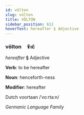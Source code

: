 ```yaml
---
id: völton
slug: völton
title: VÖLTON
sidebar_position: 612
hoverText: hereafter § Adjective
---
```


### völton&emsp;<span kind="abugida">ɤ͊ıc̃</span>

*hereafter* **§** Adjective

**Verb**: to be hereafter

**Noun**: henceforth-ness

**Modifier**: hereafter

Dutch voortaan /ˈvoːrtaːn/

*Germanic Language Family*